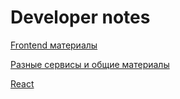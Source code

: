 # Developer notes

[Frontend материалы](./frontend.md)

[Разные сервисы и общие материалы](./raznoe.md)

[React](./react.md)
